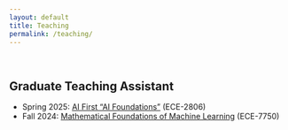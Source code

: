 ```yaml
---
layout: default
title: Teaching
permalink: /teaching/
---
```


<h1 id="teaching"></h1>

<h2 style="margin: 60px 0px -15px;">Graduate Teaching Assistant</h2>
<br>

<div class="justify-text-70">
  <ul>
    <li>
      Spring 2025: <a href="https://bpb-us-e1.wpmucdn.com/sites.gatech.edu/dist/8/675/files/2024/12/Spring2025-ECE2806-AI-First-AI-Foundations-syllabus.pdf">AI First “AI Foundations”</a> (ECE-2806)
    </li>
    <li>
      Fall 2024: <a href="https://sites.gatech.edu/mfml-fall-2023/">Mathematical Foundations of Machine Learning</a> (ECE-7750)
    </li>
  </ul>
</div>

